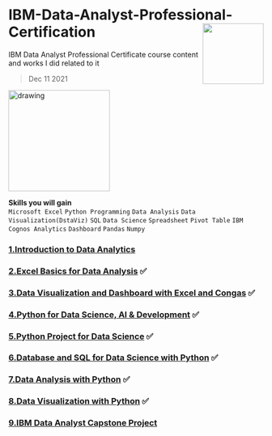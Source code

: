 # IBM-Data-Analyst-Professional-Certification <img src="https://raw.githubusercontent.com/roshangrewal/IBM-Data-Science-Professional-Certification/master/IBM-Banner.png" align="right" width="120" />
IBM Data Analyst Professional Certificate course content and works I did related to it <br>
>Dec 11 2021
<img src="https://images.credly.com/images/2e9770bd-020f-4435-99c2-89b2403467a4/Professional_Certificate_-_Data_Analyst.png" alt="drawing" width="200"/>

**Skills you will gain**<br>
`Microsoft Excel`
`Python Programming`
`Data Analysis`
`Data Visualization(DstaViz)`
`SQL`
`Data Science`
`Spreadsheet`
`Pivot Table`
`IBM Cognos Analytics`
`Dashboard`
`Pandas` 
`Numpy`

### [1.Introduction to Data Analytics](https://github.com/TenzinTsundue/IBM-Data-Analyst-Professional-Certificate/tree/main/1.Introduction%20to%20Data%20Analytics)
### [2.Excel Basics for Data Analysis](https://github.com/TenzinTsundue/IBM-Data-Analyst-Professional-Certificate/tree/main/2.Excel%20Basics%20for%20Data%20Analysis) ✅
### [3.Data Visualization and Dashboard with Excel and Congas](https://github.com/TenzinTsundue/IBM-Data-Analyst-Professional-Certificate/tree/main/3.Data%20Visualization%20and%20Dashboards%20with%20Excel%20and%20Cognos) ✅
### [4.Python for Data Science, AI & Development](https://github.com/TenzinTsundue/IBM-Data-Analyst-Professional-Certificate/tree/main/4.Python%20for%20Data%20Science%2C%20AI%20%26%20Development) ✅
### [5.Python Project for Data Science](https://github.com/TenzinTsundue/IBM-Data-Analyst-Professional-Certificate/tree/main/5.Python%20Project%20for%20Data%20Science) ✅
### [6.Database and SQL for Data Science with Python](https://github.com/TenzinTsundue/IBM-Data-Analyst-Professional-Certificate/tree/main/6.Database%20and%20SQL%20for%20Data%20Science%20with%20Python) ✅
### [7.Data Analysis with Python](https://github.com/TenzinTsundue/IBM-Data-Analyst-Professional-Certificate/tree/main/7.Data%20Analysis%20with%20Python) ✅
### [8.Data Visualization with Python](https://github.com/TenzinTsundue/IBM-Data-Analyst-Professional-Certificate/tree/main/8.Data%20Visualization%20with%20Python) ✅
### [9.IBM Data Analyst Capstone Project](https://github.com/TenzinTsundue/IBM-Data-Analyst-Professional-Certificate/tree/main/9.IBM%20Data%20Analyst%20Capstone%20Project)
